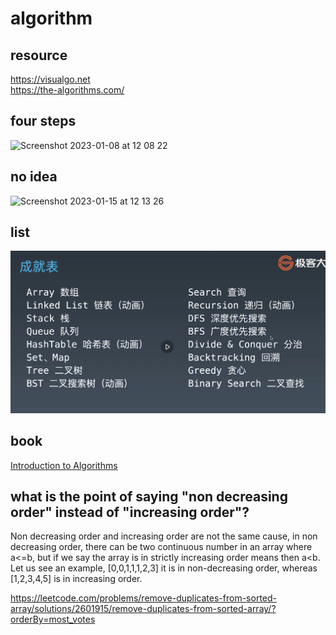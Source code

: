 # algorithm

## resource

https://visualgo.net  
https://the-algorithms.com/  

## four steps

<img width="475" alt="Screenshot 2023-01-08 at 12 08 22" src="https://user-images.githubusercontent.com/1209204/211180064-7e2f1d62-5a05-4712-98eb-858c32c331b9.png">

## no idea

<img width="226" alt="Screenshot 2023-01-15 at 12 13 26" src="https://user-images.githubusercontent.com/1209204/212522608-3d1d7724-a80a-429c-acb5-52b29191a29c.png">

## list

![image](img/algorithm-list.png)

## book

[Introduction to Algorithms](img/Introduction_to_Algorithms_Third_Edition_(2009).pdf)

## what is the point of saying "non decreasing order" instead of "increasing order"?

Non decreasing order and increasing order are not the same cause, in non decreasing order, there can be two continuous number in an array where a<=b, but if we say the array is in strictly increasing order means then a<b. Let us see an example, [0,0,1,1,1,2,3] it is in non-decreasing order, whereas [1,2,3,4,5] is in increasing order.

https://leetcode.com/problems/remove-duplicates-from-sorted-array/solutions/2601915/remove-duplicates-from-sorted-array/?orderBy=most_votes  
